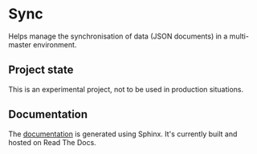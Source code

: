 # Sync

Helps manage the synchronisation of data (JSON documents) in a multi-master environment.

## Project state

This is an experimental project, not to be used in production situations.

## Documentation

The [documentation](http://py-sync.readthedocs.io/en/latest/?) is generated using Sphinx. It's currently built and hosted on Read The Docs.
